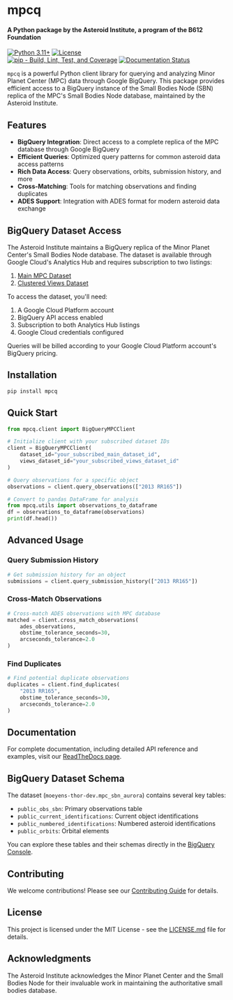 # mpcq
#### A Python package by the Asteroid Institute, a program of the B612 Foundation  

[![Python 3.11+](https://img.shields.io/badge/Python-3.11%2B-blue)](https://img.shields.io/badge/Python-3.11%2B-blue)
[![License](https://img.shields.io/badge/License-MIT-yellow.svg)](https://opensource.org/licenses/MIT)  
[![pip - Build, Lint, Test, and Coverage](https://github.com/B612-Asteroid-Institute/mpcq/actions/workflows/pip-build-lint-test-coverage.yml/badge.svg)](https://github.com/B612-Asteroid-Institute/mpcq/actions/workflows/pip-build-lint-test-coverage.yml)
[![Documentation Status](https://readthedocs.org/projects/mpcq/badge/?version=latest)](https://mpcq.readthedocs.io/en/latest/?badge=latest)

`mpcq` is a powerful Python client library for querying and analyzing Minor Planet Center (MPC) data through Google BigQuery. This package provides efficient access to a BigQuery instance of the Small Bodies Node (SBN) replica of the MPC's Small Bodies Node database, maintained by the Asteroid Institute.

## Features

- **BigQuery Integration**: Direct access to a complete replica of the MPC database through Google BigQuery
- **Efficient Queries**: Optimized query patterns for common asteroid data access patterns
- **Rich Data Access**: Query observations, orbits, submission history, and more
- **Cross-Matching**: Tools for matching observations and finding duplicates
- **ADES Support**: Integration with ADES format for modern asteroid data exchange

## BigQuery Dataset Access

The Asteroid Institute maintains a BigQuery replica of the Minor Planet Center's Small Bodies Node database. The dataset is available through Google Cloud's Analytics Hub and requires subscription to two listings:

1. [Main MPC Dataset](https://console.cloud.google.com/bigquery/analytics-hub/exchanges/projects/492788363398/locations/us/dataExchanges/asteroid_institute_mpc_replica_1950545e4f4/listings/asteroid_institute_mpc_replica_1950549970f)
2. [Clustered Views Dataset](https://console.cloud.google.com/bigquery/analytics-hub/exchanges/projects/492788363398/locations/us/dataExchanges/asteroid_institute_mpc_replica_1950545e4f4/listings/asteroid_institute_mpc_replica_views_195054bbe98)

To access the dataset, you'll need:

1. A Google Cloud Platform account
2. BigQuery API access enabled
3. Subscription to both Analytics Hub listings
4. Google Cloud credentials configured

Queries will be billed according to your Google Cloud Platform account's BigQuery pricing.

## Installation

```bash
pip install mpcq
```

## Quick Start

```python
from mpcq.client import BigQueryMPCClient

# Initialize client with your subscribed dataset IDs
client = BigQueryMPCClient(
    dataset_id="your_subscribed_main_dataset_id",
    views_dataset_id="your_subscribed_views_dataset_id"
)

# Query observations for a specific object
observations = client.query_observations(["2013 RR165"])

# Convert to pandas DataFrame for analysis
from mpcq.utils import observations_to_dataframe
df = observations_to_dataframe(observations)
print(df.head())
```

## Advanced Usage

### Query Submission History
```python
# Get submission history for an object
submissions = client.query_submission_history(["2013 RR165"])
```

### Cross-Match Observations
```python
# Cross-match ADES observations with MPC database
matched = client.cross_match_observations(
    ades_observations,
    obstime_tolerance_seconds=30,
    arcseconds_tolerance=2.0
)
```

### Find Duplicates
```python
# Find potential duplicate observations
duplicates = client.find_duplicates(
    "2013 RR165",
    obstime_tolerance_seconds=30,
    arcseconds_tolerance=2.0
)
```

## Documentation

For complete documentation, including detailed API reference and examples, visit our [ReadTheDocs page](https://mpcq.readthedocs.io/).

## BigQuery Dataset Schema

The dataset (`moeyens-thor-dev.mpc_sbn_aurora`) contains several key tables:

- `public_obs_sbn`: Primary observations table
- `public_current_identifications`: Current object identifications
- `public_numbered_identifications`: Numbered asteroid identifications
- `public_orbits`: Orbital elements

You can explore these tables and their schemas directly in the [BigQuery Console](https://console.cloud.google.com/bigquery?project=moeyens-thor-dev&page=dataset&d=mpc_sbn_aurora&p=moeyens-thor-dev).

## Contributing

We welcome contributions! Please see our [Contributing Guide](CONTRIBUTING.md) for details.

## License

This project is licensed under the MIT License - see the [LICENSE.md](LICENSE.md) file for details.

## Acknowledgments

The Asteroid Institute acknowledges the Minor Planet Center and the Small Bodies Node for their invaluable work in maintaining the authoritative small bodies database.